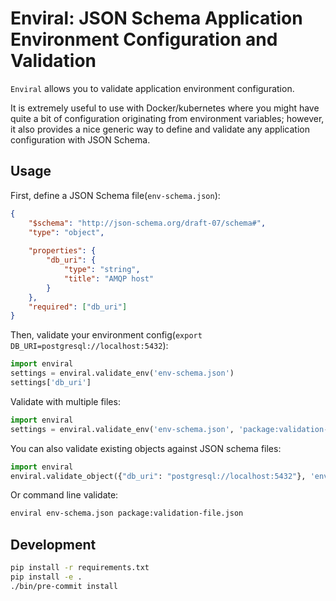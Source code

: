 # Enviral: JSON Schema Application Environment Configuration and Validation

`Enviral` allows you to validate application environment configuration.

It is extremely useful to use with Docker/kubernetes where you might have
quite a bit of configuration originating from environment variables; however,
it also provides a nice generic way to define and validate any application
configuration with JSON Schema.


## Usage

First, define a JSON Schema file(`env-schema.json`):

```json
{
    "$schema": "http://json-schema.org/draft-07/schema#", 
    "type": "object",
  
    "properties": {
        "db_uri": {
            "type": "string",
            "title": "AMQP host"
        }
    },
    "required": ["db_uri"]
}
```

Then, validate your environment config(`export DB_URI=postgresql://localhost:5432`):

```python
import enviral
settings = enviral.validate_env('env-schema.json')
settings['db_uri']
```

Validate with multiple files:

```python
import enviral
settings = enviral.validate_env('env-schema.json', 'package:validation-file.json')
```

You can also validate existing objects against JSON schema files:

```python
import enviral
enviral.validate_object({"db_uri": "postgresql://localhost:5432"}, 'env-schema.json')
```

Or command line validate:

```bash
enviral env-schema.json package:validation-file.json
```

## Development

```bash
pip install -r requirements.txt
pip install -e .
./bin/pre-commit install
```
